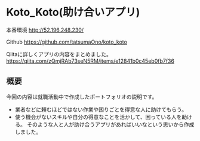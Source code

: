 # Koto_Koto(助け合いアプリ)
本番環境
<http://52.196.248.230/>

Github
<https://github.com/tatsumaOno/koto_koto>

Qiitaに詳しくアプリの内容をまとめました。
<https://qiita.com/zQmjRAb73seN5RM/items/e12841b0c45eb0fb7f36>

## 概要

今回の内容は就職活動中で作成したポートフォリオの説明です。
* 業者などに頼むほどではない作業や困りごとを得意な人に助けてもらう。
* 使う機会がないスキルや自分の得意なことを活かして、困っている人を助ける。
そのような人と人が助け合うアプリがあればいいなという思いから作成しました。